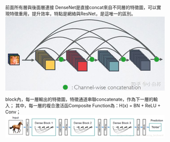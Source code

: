 前面所有層與後面層連接
DenseNet是直接concat來自不同層的特徵圖，可以實現特徵重用，提升效率，特點是網絡與ResNet，是這唯一的區別。
![densenet](DenseNetPic/Dnp1.jpg)

block內，每一層輸出的特徵圖，特徵通道串聯concatenate，作為下一層的輸入；
其中，每一層的複合激活函Composite Function為：H(x) = BN + ReLU + Conv；
![](DenseNetPic\DB.png)

